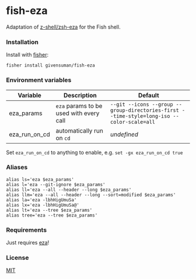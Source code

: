 # fish-eza

Adaptation of [z-shell/zsh-eza](https://github.com/z-shell/zsh-eza) for the Fish shell.

### Installation

Install with [fisher](https://github.com/jorgebucaran/fisher):

```shell
fisher install givensuman/fish-eza
```

### Environment variables

| Variable      | Description                             | Default                                                                                   |
| ------------- | --------------------------------------- | ----------------------------------------------------------------------------------------- |
| eza_params    | `eza` params to be used with every call | `--git --icons --group --group-directories-first --time-style=long-iso --color-scale=all` |
| eza_run_on_cd | automatically run on `cd`               | _undefined_                                                                               |

Set `eza_run_on_cd` to anything to enable, e.g. `set -gx eza_run_on_cd true`

### Aliases

```shell
alias ls='eza $eza_params'
alias l='eza --git-ignore $eza_params'
alias ll='eza --all --header --long $eza_params'
alias llm='eza --all --header --long --sort=modified $eza_params'
alias la='eza -lbhHigUmuSa'
alias lx='eza -lbhHigUmuSa@'
alias lt='eza --tree $eza_params'
alias tree='eza --tree $eza_params'
```

### Requirements

Just requires [eza](https://github.com/eza-community/eza)!

### License

[MIT](../LICENSE)
